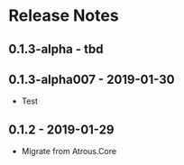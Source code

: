﻿# Release Notes

## 0.1.3-alpha - tbd

## 0.1.3-alpha007 - 2019-01-30
* Test

## 0.1.2 - 2019-01-29
* Migrate from Atrous.Core
